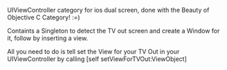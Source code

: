 UIViewController category for ios dual screen, done with the Beauty of Objective C Category!  :=)

Containts a Singleton to detect the TV out screen and create a Window for it, follow by inserting a view.

All you need to do is tell set the View for your TV Out in your UIViewController by calling [self setViewForTVOut:ViewObject]
